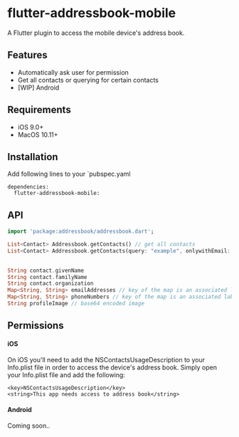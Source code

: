 # flutter-addressbook-mobile
A Flutter plugin to access the mobile device's address book.

## Features
* Automatically ask user for permission
* Get all contacts or querying for certain contacts
* [WIP] Android

## Requirements
* iOS 9.0+
* MacOS 10.11+

## Installation
Add following lines to your `pubspec.yaml
```
dependencies:
  flutter-addressbook-mobile:
```

## API
```dart
import 'package:addressbook/addressbook.dart';

List<Contact> Addressbook.getContacts() // get all contacts
List<Contact> Addressbook.getContacts(query: "example", onlywithEmail: true, profileImage: true) // querying contacts with given querystring which can be the fullname, organizationname or email address. If you want to return only contacts with a email address, set onlyWithEmail to true. If you want to return the contacts profil image, set to true. All arguments are optional
 

String contact.givenName
String contact.familyName
String contact.organization
Map<String, String> emailAddresses // key of the map is an associated label of the address such as "private" or "job"
Map<String, String> phoneNumbers // key of the map is an associated label of the number such as "private" or "home"
String profileImage // base64 encoded image
```

## Permissions
#### iOS
On iOS you'll need to add the NSContactsUsageDescription to your Info.plist file in order to access the device's address book. Simply open your Info.plist file and add the following:
```
<key>NSContactsUsageDescription</key>
<string>This app needs access to address book</string>
```

#### Android
Coming soon..